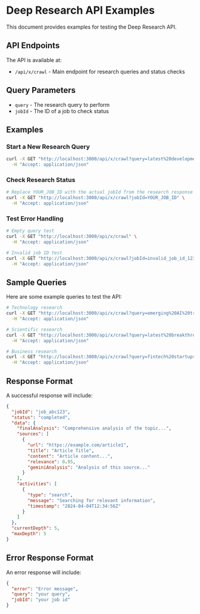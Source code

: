 # Deep Research API Examples

This document provides examples for testing the Deep Research API.

## API Endpoints

The API is available at:
- `/api/x/crawl` - Main endpoint for research queries and status checks

## Query Parameters

- `query` - The research query to perform
- `jobId` - The ID of a job to check status

## Examples

### Start a New Research Query

```bash
curl -X GET "http://localhost:3000/api/x/crawl?query=latest%20developments%20in%20quantum%20computing" \
  -H "Accept: application/json"
```

### Check Research Status

```bash
# Replace YOUR_JOB_ID with the actual jobId from the research response
curl -X GET "http://localhost:3000/api/x/crawl?jobId=YOUR_JOB_ID" \
  -H "Accept: application/json"
```

### Test Error Handling

```bash
# Empty query test
curl -X GET "http://localhost:3000/api/x/crawl" \
  -H "Accept: application/json"

# Invalid job ID test
curl -X GET "http://localhost:3000/api/x/crawl?jobId=invalid_job_id_123" \
  -H "Accept: application/json"
```

## Sample Queries

Here are some example queries to test the API:

```bash
# Technology research
curl -X GET "http://localhost:3000/api/x/crawl?query=emerging%20AI%20trends%202024" \
  -H "Accept: application/json"

# Scientific research
curl -X GET "http://localhost:3000/api/x/crawl?query=latest%20breakthrough%20in%20cancer%20research" \
  -H "Accept: application/json"

# Business research
curl -X GET "http://localhost:3000/api/x/crawl?query=fintech%20startups%20disrupting%20banking" \
  -H "Accept: application/json"
```

## Response Format

A successful response will include:

```json
{
  "jobId": "job_abc123",
  "status": "completed",
  "data": {
    "finalAnalysis": "Comprehensive analysis of the topic...",
    "sources": [
      {
        "url": "https://example.com/article1",
        "title": "Article Title",
        "content": "Article content...",
        "relevance": 0.95,
        "geminiAnalysis": "Analysis of this source..."
      }
    ],
    "activities": [
      {
        "type": "search",
        "message": "Searching for relevant information",
        "timestamp": "2024-04-04T12:34:56Z"
      }
    ]
  },
  "currentDepth": 5,
  "maxDepth": 5
}
```

## Error Response Format

An error response will include:

```json
{
  "error": "Error message",
  "query": "your query",
  "jobId": "your job id"
}
``` 